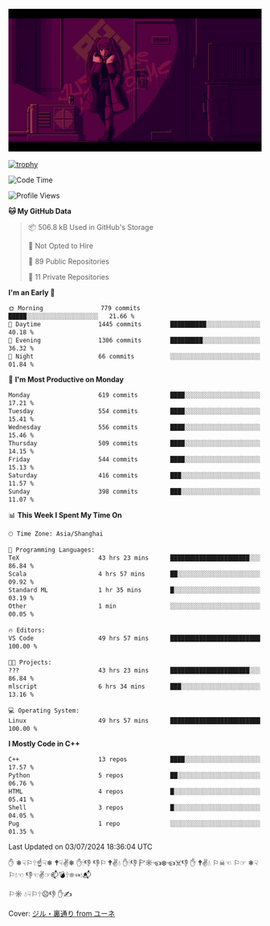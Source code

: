 ![](imgs/main.png)

[![trophy](https://github-profile-trophy.vercel.app/?username=NeilKleistGao&theme=dracula)](https://github.com/ryo-ma/github-profile-trophy)

<!--START_SECTION:waka-->
![Code Time](http://img.shields.io/badge/Code%20Time-1%2C136%20hrs%208%20mins-blue)

![Profile Views](http://img.shields.io/badge/Profile%20Views-0-blue)

**🐱 My GitHub Data** 

> 📦 506.8 kB Used in GitHub's Storage 
 > 
> 🚫 Not Opted to Hire
 > 
> 📜 89 Public Repositories 
 > 
> 🔑 11 Private Repositories 
 > 
**I'm an Early 🐤** 

```text
🌞 Morning                779 commits         █████░░░░░░░░░░░░░░░░░░░░   21.66 % 
🌆 Daytime                1445 commits        ██████████░░░░░░░░░░░░░░░   40.18 % 
🌃 Evening                1306 commits        █████████░░░░░░░░░░░░░░░░   36.32 % 
🌙 Night                  66 commits          ░░░░░░░░░░░░░░░░░░░░░░░░░   01.84 % 
```
📅 **I'm Most Productive on Monday** 

```text
Monday                   619 commits         ████░░░░░░░░░░░░░░░░░░░░░   17.21 % 
Tuesday                  554 commits         ████░░░░░░░░░░░░░░░░░░░░░   15.41 % 
Wednesday                556 commits         ████░░░░░░░░░░░░░░░░░░░░░   15.46 % 
Thursday                 509 commits         ████░░░░░░░░░░░░░░░░░░░░░   14.15 % 
Friday                   544 commits         ████░░░░░░░░░░░░░░░░░░░░░   15.13 % 
Saturday                 416 commits         ███░░░░░░░░░░░░░░░░░░░░░░   11.57 % 
Sunday                   398 commits         ███░░░░░░░░░░░░░░░░░░░░░░   11.07 % 
```


📊 **This Week I Spent My Time On** 

```text
🕑︎ Time Zone: Asia/Shanghai

💬 Programming Languages: 
TeX                      43 hrs 23 mins      ██████████████████████░░░   86.84 % 
Scala                    4 hrs 57 mins       ██░░░░░░░░░░░░░░░░░░░░░░░   09.92 % 
Standard ML              1 hr 35 mins        █░░░░░░░░░░░░░░░░░░░░░░░░   03.19 % 
Other                    1 min               ░░░░░░░░░░░░░░░░░░░░░░░░░   00.05 % 

🔥 Editors: 
VS Code                  49 hrs 57 mins      █████████████████████████   100.00 % 

🐱‍💻 Projects: 
???                      43 hrs 23 mins      ██████████████████████░░░   86.84 % 
mlscript                 6 hrs 34 mins       ███░░░░░░░░░░░░░░░░░░░░░░   13.16 % 

💻 Operating System: 
Linux                    49 hrs 57 mins      █████████████████████████   100.00 % 
```

**I Mostly Code in C++** 

```text
C++                      13 repos            ████░░░░░░░░░░░░░░░░░░░░░   17.57 % 
Python                   5 repos             ██░░░░░░░░░░░░░░░░░░░░░░░   06.76 % 
HTML                     4 repos             █░░░░░░░░░░░░░░░░░░░░░░░░   05.41 % 
Shell                    3 repos             █░░░░░░░░░░░░░░░░░░░░░░░░   04.05 % 
Pug                      1 repo              ░░░░░░░░░░░░░░░░░░░░░░░░░   01.35 % 
```




 Last Updated on 03/07/2024 18:36:04 UTC
<!--END_SECTION:waka-->

✋ ❄☟⚐🕆☝☟❄ 🕈☟✌❄ ✋🕯👎 👎⚐ 🕈✌💧 ✋🕯👎 🏱☼☜❄☜☠👎 ✋ 🕈✌💧 ⚐☠☜ ⚐☞ ❄☟⚐💧☜ 👎☜✌☞📫💣🕆❄☜💧📬

⚐☼ 💧☟⚐🕆☹👎 ✋✍

Cover: [ジル・裏通り from ユーネ](https://www.pixiv.net/artworks/62127066)
